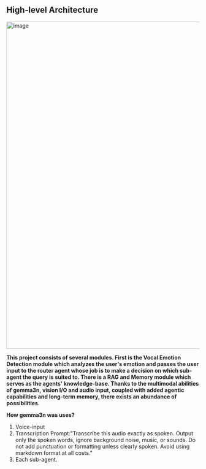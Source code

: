 ## High-level Architecture 

<img width="2285" height="854" alt="image" src="https://github.com/user-attachments/assets/3cfca22f-c677-4275-9f8f-d35e99903938" />

**This project consists of several modules. First is the Vocal Emotion Detection module which analyzes the user's emotion and passes the user input to the router agent whose job is to make a decision on which sub-agent the query is suited to. There is a RAG and Memory module which serves as the agents' knowledge-base. Thanks to the multimodal abilities of gemma3n, vision I/O and audio input, coupled with added agentic capabilities and long-term memory, there exists an abundance of possibilities.**

**How gemma3n was uses?**

1) Voice-input
2) Transcription Prompt:"Transcribe this audio exactly as spoken. Output only the spoken words, ignore background noise, music, or sounds. Do not add punctuation or formatting unless clearly spoken. Avoid using markdown format at all costs."
3) Each sub-agent.
